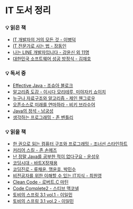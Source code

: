# IT 도서 정리

### :bulb: 읽은 책
* [IT 개발자의 거의 모든 것 - 이병덕](https://github.com/thdqudgns/TIL-Today-I-Learned/blob/main/books/IT%20%EA%B0%9C%EB%B0%9C%EC%9E%90%EC%9D%98%20%EA%B1%B0%EC%9D%98%20%EB%AA%A8%EB%93%A0%20%EA%B2%83%20-%20%EC%9D%B4%EB%B3%91%EB%8D%95.md)
* [IT 전문가로 사는 법 - 장동인](https://github.com/thdqudgns/TIL-Today-I-Learned/blob/main/books/IT%20%EC%A0%84%EB%AC%B8%EA%B0%80%EB%A1%9C%20%EC%82%AC%EB%8A%94%20%EB%B2%95%20-%20%EC%9E%A5%EB%8F%99%EC%9D%B8.md)
* [나는 LINE 개발자입니다 - 강윤신 외 11명](https://github.com/thdqudgns/TIL-Today-I-Learned/blob/main/books/%EB%82%98%EB%8A%94%20LINE%20%EA%B0%9C%EB%B0%9C%EC%9E%90%EC%9E%85%EB%8B%88%EB%8B%A4%20-%20%EA%B0%95%EC%9C%A4%EC%8B%A0%20%EC%99%B8%2011%EB%AA%85.md)
* [대한민국 소프트웨어 성공 방정식 - 김재호]()

### :bulb: 독서 중
* [Effective Java - 조슈아 블로크]()
* [알고리즘 도감 - 이시다 모리테루, 미야자키 쇼이치]()
* [누구나 자료구조와 알고리즘 - 제인 웬그로우]()
* [오픈소스로 미래를 연마하라 - 비키 브라수어]()
* [Java의 정석 - 남궁성]()
* [생각하는 프로그래밍 - 존 벤틀리]()

### :bulb: 읽을 책
* [한 권으로 읽는 컴퓨터 구조와 프로그래밍 - 조너선 스타인하트]()
* [커리어 스킬 - 존 손메즈]()
* [난 정말 Java를 공부한 적이 없다구요 - 윤성우]()
* [코딩시대 - 바트X장재용]()
* [코딩진로 - 류채윤, 맹윤호, 박민수]()
* [비전공자를 위한 이해할 수 있는 IT지식 - 최원영]()
* [Clean Code - 로버트.C 마틴]()
* [Code Complete2 - 스티브 맥코넬]()
* [토비의 스프링 3.1 vol.1 - 이일민]()
* [토비의 스프링 3.1 vol.2 - 이일민]()